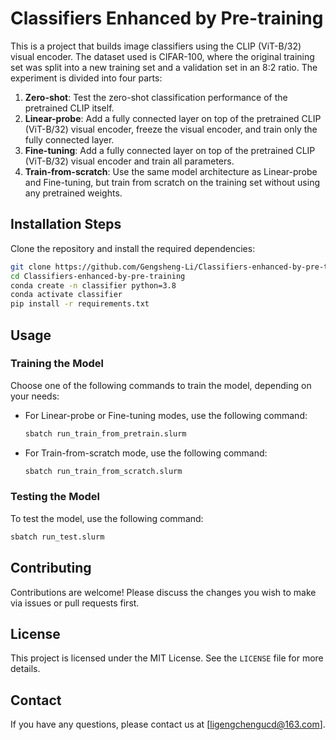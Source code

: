 
# Classifiers Enhanced by Pre-training

This is a project that builds image classifiers using the CLIP (ViT-B/32) visual encoder. The dataset used is CIFAR-100, where the original training set was split into a new training set and a validation set in an 8:2 ratio. The experiment is divided into four parts:
1. **Zero-shot**: Test the zero-shot classification performance of the pretrained CLIP itself.
2. **Linear-probe**: Add a fully connected layer on top of the pretrained CLIP (ViT-B/32) visual encoder, freeze the visual encoder, and train only the fully connected layer.
3. **Fine-tuning**: Add a fully connected layer on top of the pretrained CLIP (ViT-B/32) visual encoder and train all parameters.
4. **Train-from-scratch**: Use the same model architecture as Linear-probe and Fine-tuning, but train from scratch on the training set without using any pretrained weights.

## Installation Steps

Clone the repository and install the required dependencies:

```bash
git clone https://github.com/Gengsheng-Li/Classifiers-enhanced-by-pre-training.git
cd Classifiers-enhanced-by-pre-training
conda create -n classifier python=3.8
conda activate classifier
pip install -r requirements.txt
```

## Usage

### Training the Model
Choose one of the following commands to train the model, depending on your needs:

- For Linear-probe or Fine-tuning modes, use the following command:
  ```bash
  sbatch run_train_from_pretrain.slurm
  ```

- For Train-from-scratch mode, use the following command:
  ```bash
  sbatch run_train_from_scratch.slurm
  ```

### Testing the Model
To test the model, use the following command:
```bash
sbatch run_test.slurm
```

## Contributing

Contributions are welcome! Please discuss the changes you wish to make via issues or pull requests first.

## License

This project is licensed under the MIT License. See the `LICENSE` file for more details.

## Contact

If you have any questions, please contact us at [ligengchengucd@163.com].
